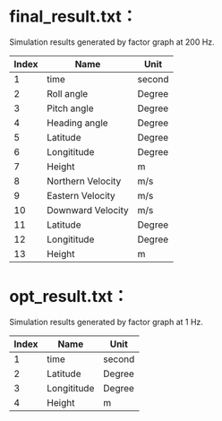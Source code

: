 # final_result.txt：
Simulation results generated by factor graph at 200 Hz.

| Index | Name                     | Unit    |
|------|--------------------------|----------|
| 1    | time                     | second        | 
| 2    | Roll angle           | Degree        | 
| 3    | Pitch angle           | Degree        | 
| 4    | Heading angle           | Degree        | 
| 5    | Latitude          | Degree    | 
| 6    | Longititude          | Degree    | 
| 7    | Height          | m    | 
| 8    | Northern Velocity        | m/s     | 
| 9    | Eastern Velocity        | m/s     | 
| 10    | Downward Velocity        | m/s     | 
| 11    | Latitude          | Degree    | 
| 12    | Longititude          | Degree    | 
| 13   | Height          | m    | 

# opt_result.txt：
Simulation results generated by factor graph at 1 Hz.

| Index | Name                     | Unit    |
|------|--------------------------|----------|
| 1    | time                     | second        | 
| 2    | Latitude          | Degree    | 
| 3    | Longititude          | Degree    | 
| 4    | Height          | m    | 

